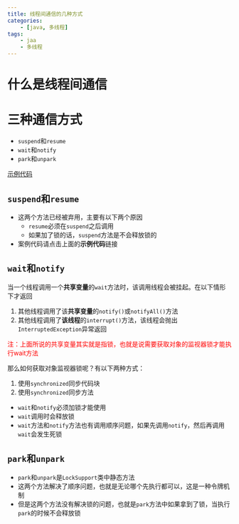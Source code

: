 ```yaml
---
title: 线程间通信的几种方式
categories:
	- [java, 多线程]
tags:
	- jaa
	- 多线程
---
```


# 什么是线程间通信



<!--more-->

# 三种通信方式

* `suspend`和`resume`
* `wait`和`notify`
* `park`和`unpark`

[示例代码](https://gitee.com/Gwei11/code/tree/master/javabase/%E5%A4%9A%E7%BA%BF%E7%A8%8B)

## `suspend`和`resume`

* 这两个方法已经被弃用，主要有以下两个原因
	* `resume`必须在`suspend`之后调用
	* 如果加了锁的话，`suspend`方法是不会释放锁的
* 案例代码请点击上面的**示例代码**链接

## `wait`和`notify`

当一个线程调用一个**共享变量**的`wait`方法时，该调用线程会被挂起。在以下情形下才返回

1. 其他线程调用了该**共享变量**的`notify()`或`notifyAll()`方法
2. 其他线程调用了**该线程**的`interrupt()`方法，该线程会抛出`InterruptedException`异常返回

<font color="red">注：上面所说的共享变量其实就是指锁，也就是说需要获取对象的监视器锁才能执行wait方法</font>

那么如何获取对象监视器锁呢？有以下两种方式：

1. 使用`synchronized`同步代码块
2. 使用`synchronized`同步方法



* `wait`和`notify`必须加锁才能使用
* `wait`调用时会释放锁
* `wait`方法和`notify`方法也有调用顺序问题，如果先调用`notify`，然后再调用`wait`会发生死锁

## `park`和`unpark`

* `park`和`unpark`是`LockSupport`类中静态方法
* 这两个方法解决了顺序问题，也就是无论哪个先执行都可以，这是一种令牌机制
* 但是这两个方法没有解决锁的问题，也就是`park`方法中如果拿到了锁，当执行`park`的时候不会释放锁



